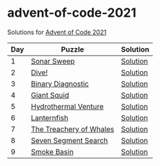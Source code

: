 # advent-of-code-2021

Solutions for [Advent of Code 2021](https://adventofcode.com/2021)

| Day | Puzzle                                                         | Solution                            |
|-----|----------------------------------------------------------------|-------------------------------------|
| 1   | [Sonar Sweep](https://adventofcode.com/2021/day/1)             | [Solution](src/main/kotlin/Day1.kt) |
| 2   | [Dive!](https://adventofcode.com/2021/day/2)                   | [Solution](src/main/kotlin/Day2.kt) |
| 3   | [Binary Diagnostic](https://adventofcode.com/2021/day/3)       | [Solution](src/main/kotlin/Day3.kt) |
| 4   | [Giant Squid](https://adventofcode.com/2021/day/4)             | [Solution](src/main/kotlin/Day4.kt) |
| 5   | [Hydrothermal Venture](https://adventofcode.com/2021/day/5)    | [Solution](src/main/kotlin/Day5.kt) |
| 6   | [Lanternfish](https://adventofcode.com/2021/day/6)             | [Solution](src/main/kotlin/Day6.kt) |
| 7   | [The Treachery of Whales](https://adventofcode.com/2021/day/7) | [Solution](src/main/kotlin/Day7.kt) |
| 8   | [Seven Segment Search](https://adventofcode.com/2021/day/8)    | [Solution](src/main/kotlin/Day8.kt) |
| 9   | [Smoke Basin](https://adventofcode.com/2021/day/9)             | [Solution](src/main/kotlin/Day9.kt) |
